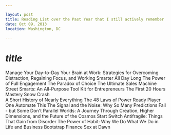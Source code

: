 ```yaml
---

layout: post
title: Reading List over the Past Year that I still actively remember
date: Oct 09, 2013
location: Washington, DC

---
```


$title$
================


Manage Your Day-to-Day
Your Brain at Work: Strategies for Overcoming Distraction, Regaining Focus, and Working Smarter All Day Long
The Power of Full Engagement
The Paradox of Choice
The Ultimate Sales Machine
Street Smarts: An All-Purpose Tool Kit for Entrepreneurs
The First 20 Hours
Mastery
Snow Crash   
A Short History of Nearly Everything
The 48 Laws of Power
Ready Player One 
Automate This
The Signal and the Noise: Why So Many Predictions Fail - but Some Don't
Parallel Worlds: A Journey Through Creation, Higher Dimensions, and the Future of the Cosmos
Start
Switch
Antifragile: Things That Gain from Disorder
The Power of Habit: Why We Do What We Do in Life and Business
Bootstrap Finance
Sex at Dawn
